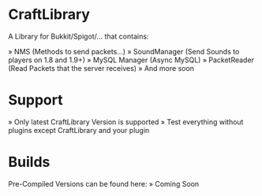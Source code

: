 # CraftLibrary

A Library for Bukkit/Spigot/... that contains:

» NMS (Methods to send packets...)
» SoundManager (Send Sounds to players on 1.8 and 1.9+)
» MySQL Manager (Async MySQL)
» PacketReader (Read Packets that the server receives)
» And more soon

# Support

» Only latest CraftLibrary Version is supported
» Test everything without plugins except CraftLibrary and your plugin

# Builds

Pre-Compiled Versions can be found here:
» Coming Soon
